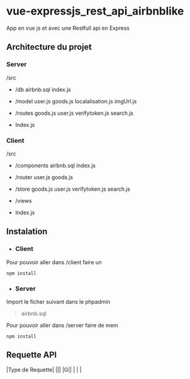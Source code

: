 # vue-expressjs_rest_api_airbnblike

App en vue js et avec une Restfull api en Express

## Architecture du projet 
### Server
/src

 - /db 
		 airbnb.sql 
		 index.js
		 
 - /model
		user.js
		goods.js
		localalisation.js
		imgUrl.js
 
 - /routes
		 goods.js
		 user.js
		 verifytoken.js
		 search.js
 - Index.js

### Client
/src

 - /components
		 airbnb.sql 
		 index.js
		 
 - /router
		user.js
		goods.js
		
 
 - /store
		 goods.js
		 user.js
		 verifytoken.js
		 search.js
		 
 - /views
 
 - Index.js

## Instalation

 - ### Client

Pour pouvoir aller dans /client faire un

	npm install

 - ### Server
Import le ficher suivant dans le phpadmin
> airbnb.sql 

Pour pouvoir aller dans /server faire de mem

	npm install
	
## Requette API
|Type de Requette|  |||
|G||
|  |  |

<!--stackedit_data:
eyJoaXN0b3J5IjpbOTI5ODkzNTYyLDU4NDkxNzY2NCwxOTU0NT
Y3NTY3LC03NjY3Njg2NzQsMTIwNjk2MjczMiwtODM2NzUxNTg3
LDkxMDUyNzk1OCwtNjA3OTMwMzQyLC0xOTc4NjUyMjQ3LC0zMz
I0NTUzNjNdfQ==
-->
